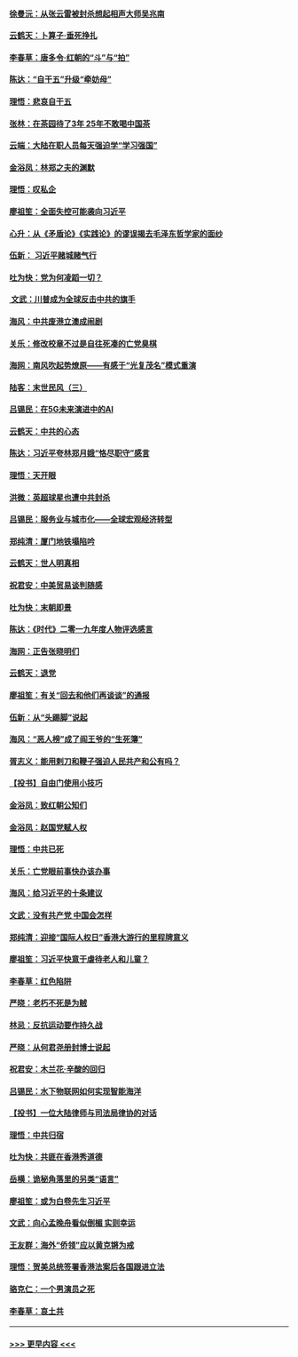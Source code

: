 #### [徐曼沅：从张云雷被封杀想起相声大师吴兆南](../pages/nsc993/n11741816.md?t=12250122) 
#### [云鹤天：卜算子‧垂死挣扎](../pages/nsc993/n11739956.md?t=12250122) 
#### [李春草：唐多令‧红朝的“斗”与“拍”](../pages/nsc993/n11739830.md?t=12250122) 
#### [陈达：“自干五”升级“牵妨母”](../pages/nsc993/n11739724.md?t=12250122) 
#### [理悟：悲哀自干五](../pages/nsc993/n11739547.md?t=12250122) 
#### [张林：在茶园待了3年 25年不敢喝中国茶](../pages/nsc993/n11739240.md?t=12250122) 
#### [云端：大陆在职人员每天强迫学“学习强国”](../pages/nsc993/n11738735.md?t=12250122) 
#### [金浴凤：林郑之夫的渊默](../pages/nsc993/n11737735.md?t=12250122) 
#### [理悟：叹私企](../pages/nsc993/n11737715.md?t=12250122) 
#### [廖祖笙：全面失控可能袭向习近平](../pages/nsc993/n11737704.md?t=12250122) 
#### [心升：从《矛盾论》《实践论》的谬误揭去毛泽东哲学家的面纱](../pages/nsc993/n11736962.md?t=12250122) 
#### [伍新： 习近平赌城赌气行](../pages/nsc993/n11736929.md?t=12250122) 
#### [吐为快：党为何凌蹈一切？](../pages/nsc993/n11736915.md?t=12250122) 
#### [ 文武：川普成为全球反击中共的旗手](../pages/nsc993/n11736882.md?t=12250122) 
#### [海风：中共废港立澳成闹剧](../pages/nsc993/n11735857.md?t=12250122) 
#### [关乐：修改校章不过是自往死凑的亡党臭棋](../pages/nsc993/n11735097.md?t=12250122) 
#### [海网：南风吹起势燎原——有感于“光复茂名”模式重演](../pages/nsc993/n11732308.md?t=12250122) 
#### [陆客：末世民风（三）](../pages/nsc993/n11732211.md?t=12250122) 
#### [吕锡民：在5G未来演进中的AI](../pages/nsc993/n11730010.md?t=12250122) 
#### [云鹤天：中共的心态](../pages/nsc993/n11729906.md?t=12250122) 
#### [陈达：习近平夸林郑月娥“恪尽职守”感言](../pages/nsc993/n11729881.md?t=12250122) 
#### [理悟：天开眼](../pages/nsc993/n11729699.md?t=12250122) 
#### [洪微：英超球星也遭中共封杀](../pages/nsc993/n11727243.md?t=12250122) 
#### [吕锡民：服务业与城市化——全球宏观经济转型](../pages/nsc993/n11725845.md?t=12250122) 
#### [郑纯清：厦门地铁塌陷吟](../pages/nsc993/n11725813.md?t=12250122) 
#### [云鹤天：世人明真相](../pages/nsc993/n11725621.md?t=12250122) 
#### [祝君安：中美贸易谈判随感](../pages/nsc993/n11725609.md?t=12250122) 
#### [吐为快：末朝即景](../pages/nsc993/n11723365.md?t=12250122) 
#### [陈达：《时代》二零一九年度人物评选感言](../pages/nsc993/n11723337.md?t=12250122) 
#### [海网：正告张晓明们](../pages/nsc993/n11723228.md?t=12250122) 
#### [云鹤天：退党](../pages/nsc993/n11723056.md?t=12250122) 
#### [廖祖笙：有关“回去和他们再谈谈”的通报](../pages/nsc993/n11722442.md?t=12250122) 
#### [伍新：从“头踢脚”说起](../pages/nsc993/n11722429.md?t=12250122) 
#### [海风：“恶人榜”成了阎王爷的“生死簿”](../pages/nsc993/n11722272.md?t=12250122) 
#### [胥志义：能用剌刀和鞭子强迫人民共产和公有吗？](../pages/nsc993/n11720569.md?t=12250122) 
#### [【投书】自由门使用小技巧](../pages/nsc993/n11720180.md?t=12250122) 
#### [金浴凤：致红朝公知们](../pages/nsc993/n11720563.md?t=12250122) 
#### [金浴凤：赵国党赋人权](../pages/nsc993/n11720533.md?t=12250122) 
#### [理悟：中共已死](../pages/nsc993/n11720233.md?t=12250122) 
#### [关乐：亡党眼前事快办该办事](../pages/nsc993/n11719160.md?t=12250122) 
#### [海风：给习近平的十条建议](../pages/nsc993/n11717616.md?t=12250122) 
#### [文武：没有共产党 中国会怎样](../pages/nsc993/n11717584.md?t=12250122) 
#### [郑纯清：迎接“国际人权日”香港大游行的里程牌意义](../pages/nsc993/n11717417.md?t=12250122) 
#### [廖祖笙：习近平快意于虐待老人和儿童？](../pages/nsc993/n11715313.md?t=12250122) 
#### [李春草：红色陷阱](../pages/nsc993/n11715029.md?t=12250122) 
#### [严晓：老朽不死是为贼](../pages/nsc993/n11712910.md?t=12250122) 
#### [林忌：反抗运动要作持久战](../pages/nsc993/n11712623.md?t=12250122) 
#### [严晓：从何君尧册封博士说起](../pages/nsc993/n11712465.md?t=12250122) 
#### [祝君安：木兰花·辛酸的回归](../pages/nsc993/n11712381.md?t=12250122) 
#### [吕锡民：水下物联网如何实现智能海洋](../pages/nsc993/n11711158.md?t=12250122) 
#### [【投书】一位大陆律师与司法局律协的对话](../pages/nsc993/n11709675.md?t=12250122) 
#### [理悟：中共归宿](../pages/nsc993/n11710059.md?t=12250122) 
#### [吐为快：共匪在香港秀道德](../pages/nsc993/n11709979.md?t=12250122) 
#### [岳横：诡秘角落里的另类“语言”](../pages/nsc993/n11709792.md?t=12250122) 
#### [廖祖笙：或为白卷先生习近平](../pages/nsc993/n11708330.md?t=12250122) 
#### [文武：向心孟晚舟看似倒楣 实则幸运](../pages/nsc993/n11708236.md?t=12250122) 
#### [王友群：海外“侨领”应以黄克锵为戒](../pages/nsc993/n11706176.md?t=12250122) 
#### [理悟：贺美总统签署香港法案后各国跟进立法](../pages/nsc993/n11706853.md?t=12250122) 
#### [骆克仁：一个男演员之死](../pages/nsc993/n11706677.md?t=12250122) 
#### [李春草：哀土共](../pages/nsc993/n11706255.md?t=12250122) 

----
#### [ >>> 更早内容 <<< ](../indexes/nsc993-earlier.md)

